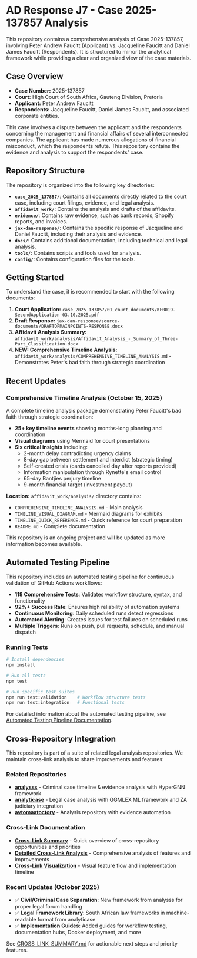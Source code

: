# AD Response J7 - Case 2025-137857 Analysis

This repository contains a comprehensive analysis of Case 2025-137857, involving Peter Andrew Faucitt (Applicant) vs. Jacqueline Faucitt and Daniel James Faucitt (Respondents).
It is structured to mirror the analytical framework while providing a clear and organized view of the case materials.

## Case Overview

- **Case Number:** 2025-137857
- **Court:** High Court of South Africa, Gauteng Division, Pretoria
- **Applicant:** Peter Andrew Faucitt
- **Respondents:** Jacqueline Faucitt, Daniel James Faucitt, and associated corporate entities.

This case involves a dispute between the applicant and the respondents concerning the management and financial affairs of several interconnected companies.
The applicant has made numerous allegations of financial misconduct, which the respondents refute. This repository contains the evidence and analysis to support the respondents' case.

## Repository Structure

The repository is organized into the following key directories:

- **`case_2025_137857/`**: Contains all documents directly related to the court case, including court filings, evidence, and legal analysis.
- **`affidavit_work/`**: Contains the analysis and drafts of the affidavits.
- **`evidence/`**: Contains raw evidence, such as bank records, Shopify reports, and invoices.
- **`jax-dan-response/`**: Contains the specific response of Jacqueline and Daniel Faucitt, including their analysis and evidence.
- **`docs/`**: Contains additional documentation, including technical and legal analysis.
- **`tools/`**: Contains scripts and tools used for analysis.
- **`config/`**: Contains configuration files for the tools.

## Getting Started

To understand the case, it is recommended to start with the following documents:

1.  **Court Application:** `case_2025_137857/01_court_documents/KF0019-SecondApplication-03.10.2025.pdf`
2.  **Draft Response:** `jax-dan-response/source-documents/DRAFTOFMAINPOINTS-RESPONSE.docx`
3.  **Affidavit Analysis Summary:** `affidavit_work/analysis/Affidavit_Analysis_-_Summary_of_Three-Part_Classification.docx`
4.  **NEW: Comprehensive Timeline Analysis:** `affidavit_work/analysis/COMPREHENSIVE_TIMELINE_ANALYSIS.md` - Demonstrates Peter's bad faith through strategic coordination

## Recent Updates

### Comprehensive Timeline Analysis (October 15, 2025)

A complete timeline analysis package demonstrating Peter Faucitt's bad faith through strategic coordination:

- **25+ key timeline events** showing months-long planning and coordination
- **Visual diagrams** using Mermaid for court presentations
- **Six critical insights** including:
  - 2-month delay contradicting urgency claims
  - 8-day gap between settlement and interdict (strategic timing)
  - Self-created crisis (cards cancelled day after reports provided)
  - Information manipulation through Rynette's email control
  - 65-day Bantjies perjury timeline
  - 9-month financial target (investment payout)

**Location:** `affidavit_work/analysis/` directory contains:
- `COMPREHENSIVE_TIMELINE_ANALYSIS.md` - Main analysis
- `TIMELINE_VISUAL_DIAGRAM.md` - Mermaid diagrams for exhibits
- `TIMELINE_QUICK_REFERENCE.md` - Quick reference for court preparation
- `README.md` - Complete documentation

This repository is an ongoing project and will be updated as more information becomes available.

## Automated Testing Pipeline

This repository includes an automated testing pipeline for continuous validation of GitHub Actions workflows:

- **118 Comprehensive Tests**: Validates workflow structure, syntax, and functionality
- **92%+ Success Rate**: Ensures high reliability of automation systems
- **Continuous Monitoring**: Daily scheduled runs detect regressions
- **Automated Alerting**: Creates issues for test failures on scheduled runs
- **Multiple Triggers**: Runs on push, pull requests, schedule, and manual dispatch

### Running Tests

```bash
# Install dependencies
npm install

# Run all tests
npm test

# Run specific test suites
npm run test:validation    # Workflow structure tests
npm run test:integration   # Functional tests
```

For detailed information about the automated testing pipeline, see [Automated Testing Pipeline Documentation](docs/AUTOMATED_TESTING_PIPELINE.md).

## Cross-Repository Integration

This repository is part of a suite of related legal analysis repositories. We maintain cross-link analysis to share improvements and features:

### Related Repositories
- **[analysss](https://github.com/EchoCog/analysss)** - Criminal case timeline & evidence analysis with HyperGNN framework
- **[analyticase](https://github.com/rzonedevops/analyticase)** - Legal case analysis with GGMLEX ML framework and ZA judiciary integration
- **[avtomaatoctory](https://github.com/rzonedevops/avtomaatoctory)** - Analysis repository with evidence automation

### Cross-Link Documentation
- **[Cross-Link Summary](CROSS_LINK_SUMMARY.md)** - Quick overview of cross-repository opportunities and priorities
- **[Detailed Cross-Link Analysis](REPOSITORY_CROSS_LINK_ANALYSIS.md)** - Comprehensive analysis of features and improvements
- **[Cross-Link Visualization](CROSS_LINK_VISUALIZATION.md)** - Visual feature flow and implementation timeline

### Recent Updates (October 2025)
- ✅ **Civil/Criminal Case Separation**: New framework from analysss for proper legal forum handling
- ✅ **Legal Framework Library**: South African law frameworks in machine-readable format from analyticase
- ✅ **Implementation Guides**: Added guides for workflow testing, documentation hubs, Docker deployment, and more

See [CROSS_LINK_SUMMARY.md](CROSS_LINK_SUMMARY.md) for actionable next steps and priority features.

